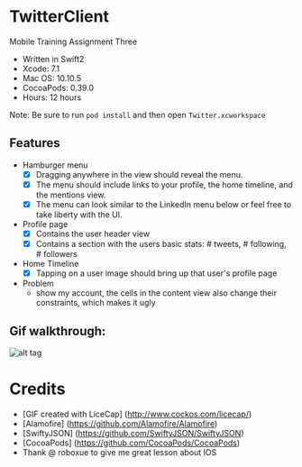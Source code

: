 # TwitterClient

Mobile Training Assignment Three

- Written in Swift2
- Xcode: 7.1
- Mac OS: 10.10.5
- CocoaPods: 0.39.0
- Hours: 12 hours

Note: Be sure to run `pod install` and then open `Twitter.xcworkspace`

## Features
- Hamburger menu
    - [x] Dragging anywhere in the view should reveal the menu.
    - [x] The menu should include links to your profile, the home timeline, and the mentions view.
    - [x] The menu can look similar to the LinkedIn menu below or feel free to take liberty with the UI.
- Profile page
    - [x] Contains the user header view
    - [x] Contains a section with the users basic stats: # tweets, # following, # followers
- Home Timeline
    - [x] Tapping on a user image should bring up that user's profile page

- Problem
    - show my account, the cells in the content view also change their constraints, which makes it ugly
    
    
## Gif walkthrough:

![alt tag]()

# Credits
- [GIF created with LiceCap] (http://www.cockos.com/licecap/)
- [Alamofire] (https://github.com/Alamofire/Alamofire)
- [SwiftyJSON] (https://github.com/SwiftyJSON/SwiftyJSON)
- [CocoaPods] (https://github.com/CocoaPods/CocoaPods)
- Thank @ roboxue to give me great lesson about IOS
